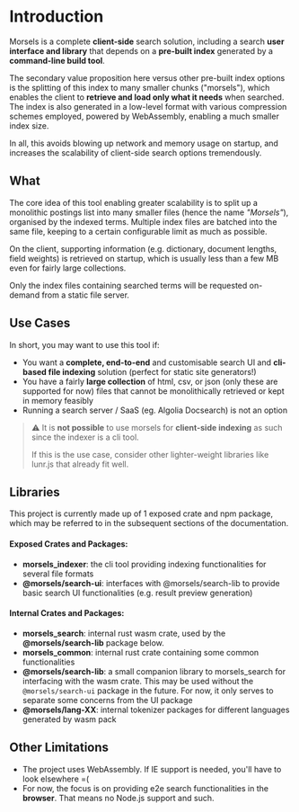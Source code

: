 # Introduction

Morsels is a complete **client-side** search solution, including a search **user interface and library** that depends on a **pre-built index** generated by a **command-line build tool**.

The secondary value proposition here versus other pre-built index options is the splitting of this index to many smaller chunks ("morsels"), which enables the client to **retrieve and load only what it needs** when searched. The index is also generated in a low-level format with various compression schemes employed, powered by WebAssembly, enabling a much smaller index size.

In all, this avoids blowing up network and memory usage on startup, and increases the scalability of client-side search options tremendously.

## What

The core idea of this tool enabling greater scalability is to split up a monolithic postings list into many smaller files (hence the name *"Morsels"*), organised by the indexed terms. Multiple index files are batched into the same file, keeping to a certain configurable limit as much as possible.

On the client, supporting information (e.g. dictionary, document lengths, field weights) is retrieved on startup, which is usually less than a few MB even for fairly large collections.

Only the index files containing searched terms will be requested on-demand from a static file server.


## Use Cases

In short, you may want to use this tool if:
- You want a **complete, end-to-end** and customisable search UI and **cli-based file indexing** solution (perfect for static site generators!)
- You have a fairly **large collection** of html, csv, or json (only these are supported for now) files that cannot be monolithically retrieved or kept in memory feasibly
- Running a search server / SaaS (eg. Algolia Docsearch) is not an option

> ⚠️ 
> It is **not possible** to use morsels for **client-side indexing** as such since the indexer is a cli tool.
>
> If this is the use case, consider other lighter-weight libraries like lunr.js that already fit well.


## Libraries

This project is currently made up of 1 exposed crate and npm package, which may be referred to in the subsequent sections of the documentation.

#### Exposed Crates and Packages:
- **morsels_indexer**: the cli tool providing indexing functionalities for several file formats
- **@morsels/search-ui**: interfaces with @morsels/search-lib to provide basic search UI functionalities (e.g. result preview generation)

#### Internal Crates and Packages:
- **morsels_search**: internal rust wasm crate, used by the **@morsels/search-lib** package below.
- **morsels_common**: internal rust crate containing some common functionalities
- **@morsels/search-lib**: a small companion library to morsels_search for interfacing with the wasm crate. This may be used without the `@morsels/search-ui` package in the future. For now, it only serves to separate some concerns from the UI package
- **@morsels/lang-XX**: internal tokenizer packages for different languages generated by wasm pack

## Other Limitations

- The project uses WebAssembly. If IE support is needed, you'll have to look elsewhere =(
- For now, the focus is on providing e2e search functionalities in the **browser**. That means no Node.js support and such.
